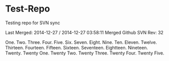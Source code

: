 Test-Repo
=========

Testing repo for SVN sync

Last Merged: 2014-12-27 / 2014-12-27 03:58:11
Merged Github SVN Rev: 32

One.
Two.
Three.
Four.
Five.
Six.
Seven.
Eight.
Nine.
Ten.
Eleven.
Twelve.
Thirteen.
Fourteen.
Fifteen.
Sixteen.
Seventeen.
Eightteen.
Nineteen.
Twenty.
Twenty One.
Twenty Two.
Twenty Three.
Twenty Four.
Twenty Five.

